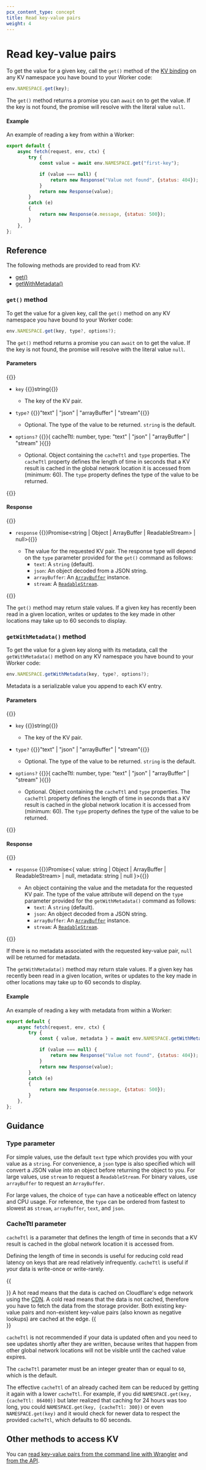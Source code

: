 ```yaml
---
pcx_content_type: concept
title: Read key-value pairs
weight: 4
---
```


# Read key-value pairs

To get the value for a given key, call the `get()` method of the [KV binding](/kv/reference/kv-bindings/) on any KV namespace you have bound to your Worker code:

```js
env.NAMESPACE.get(key);
```

The `get()` method returns a promise you can `await` on to get the value. If the key is not found, the promise will resolve with the literal value `null`.

#### Example 

An example of reading a key from within a Worker:

```js
export default {
    async fetch(request, env, ctx) {
        try {
            const value = await env.NAMESPACE.get("first-key");

            if (value === null) {
                return new Response("Value not found", {status: 404});
            }
            return new Response(value);
        }
        catch (e)
        {
            return new Response(e.message, {status: 500});
        }
    },
};
```

## Reference

The following methods are provided to read from KV:
- [get()](#get-method)
- [getWithMetadata()](#getwithmetadata-method)

### `get()` method

To get the value for a given key, call the `get()` method on any KV namespace you have bound to your Worker code:

```js
env.NAMESPACE.get(key, type?, options?);
```

The `get()` method returns a promise you can `await` on to get the value. If the key is not found, the promise will resolve with the literal value `null`.

#### Parameters

{{<definitions>}}

- `key` {{<type>}}string{{</type>}}

  - The key of the KV pair.

- `type?` {{<type>}}"text" | "json" | "arrayBuffer" | "stream"{{</type>}}

  - Optional. The type of the value to be returned. `string` is the default.

- `options?` {{<type>}}{
    cacheTtl: number,
    type: "text" | "json" | "arrayBuffer" | "stream"
}{{</type>}}
  - Optional. Object containing the `cacheTtl` and `type` properties. The `cacheTtl` property defines the length of time in seconds that a KV result is cached in the global network location it is accessed from (minimum: 60). The `type` property defines the type of the value to be returned. 

{{</definitions>}}

#### Response

{{<definitions>}}

- `response` {{<type>}}Promise<string | Object | ArrayBuffer | ReadableStream> | null>{{</type>}}

  - The value for the requested KV pair. The response type will depend on the `type` parameter provided for the `get()` command as follows:
    - `text`: A `string` (default).
    - `json`: An object decoded from a JSON string.
    - `arrayBuffer`: An [`ArrayBuffer`](https://developer.mozilla.org/en-US/docs/Web/JavaScript/Reference/Global_Objects/ArrayBuffer) instance.
    - `stream`: A [`ReadableStream`](https://developer.mozilla.org/en-US/docs/Web/API/ReadableStream).

{{</definitions>}}

The `get()` method may return stale values. If a given key has recently been read in a given location, writes or updates to the key made in other locations may take up to 60 seconds to display. 

### `getWithMetadata()` method

To get the value for a given key along with its metadata, call the `getWithMetadata()` method on any KV namespace you have bound to your Worker code:

```js
env.NAMESPACE.getWithMetadata(key, type?, options?);
```

Metadata is a serializable value you append to each KV entry. 


#### Parameters

{{<definitions>}}

- `key` {{<type>}}string{{</type>}}

  - The key of the KV pair.

- `type?` {{<type>}}"text" | "json" | "arrayBuffer" | "stream"{{</type>}}

  - Optional. The type of the value to be returned. `string` is the default.

- `options?` {{<type>}}{
    cacheTtl: number,
    type: "text" | "json" | "arrayBuffer" | "stream"
}{{</type>}}
  - Optional. Object containing the `cacheTtl` and `type` properties. The `cacheTtl` property defines the length of time in seconds that a KV result is cached in the global network location it is accessed from (minimum: 60). The `type` property defines the type of the value to be returned. 

{{</definitions>}}

#### Response

{{<definitions>}}

- `response` {{<type>}}Promise<{
    value: string | Object | ArrayBuffer | ReadableStream> | null,
    metadata: string | null
    }>{{</type>}}

  - An object containing the value and the metadata for the requested KV pair. The type of the value attribute will depend on the `type` parameter provided for the `getWithMetadata()` command as follows:
    - `text`: A `string` (default).
    - `json`: An object decoded from a JSON string.
    - `arrayBuffer`: An [`ArrayBuffer`](https://developer.mozilla.org/en-US/docs/Web/JavaScript/Reference/Global_Objects/ArrayBuffer) instance.
    - `stream`: A [`ReadableStream`](https://developer.mozilla.org/en-US/docs/Web/API/ReadableStream).

{{</definitions>}}

If there is no metadata associated with the requested key-value pair, `null` will be returned for metadata.

The `getWithMetadata()` method may return stale values. If a given key has recently been read in a given location, writes or updates to the key made in other locations may take up to 60 seconds to display. 


#### Example 

An example of reading a key with metadata from within a Worker:

```js
export default {
    async fetch(request, env, ctx) {
        try {
            const { value, metadata } = await env.NAMESPACE.getWithMetadata("first-key");

            if (value === null) {
                return new Response("Value not found", {status: 404});
            }
            return new Response(value);
        }
        catch (e)
        {
            return new Response(e.message, {status: 500});
        }
    },
};
```



## Guidance

### Type parameter

For simple values, use the default `text` type which provides you with your value as a `string`. For convenience, a `json` type is also specified which will convert a JSON value into an object before returning the object to you. For large values, use `stream` to request a `ReadableStream`. For binary values, use `arrayBuffer` to request an `ArrayBuffer`.

For large values, the choice of `type` can have a noticeable effect on latency and CPU usage. For reference, the `type` can be ordered from fastest to slowest as `stream`, `arrayBuffer`, `text`, and `json`.

### CacheTtl parameter

`cacheTtl` is a parameter that defines the length of time in seconds that a KV result is cached in the global network location it is accessed from. 

Defining the length of time in seconds is useful for reducing cold read latency on keys that are read relatively infrequently. `cacheTtl` is useful if your data is write-once or write-rarely. 

{{<Aside type="note" header="Hot and cold read">}} 
A hot read means that the data is cached on Cloudflare's edge network using the [CDN](/cache/). A cold read means that the data is not cached, therefore you have to fetch the data from the storage provider. Both existing key-value pairs and non-existent key-value pairs (also known as negative lookups) are cached at the edge.
{{</Aside>}}

`cacheTtl` is not recommended if your data is updated often and you need to see updates shortly after they are written, because writes that happen from other global network locations will not be visible until the cached value expires.

The `cacheTtl` parameter must be an integer greater than or equal to `60`, which is the default. 

The effective `cacheTtl` of an already cached item can be reduced by getting it again with a lower `cacheTtl`. For example, if you did `NAMESPACE.get(key, {cacheTtl: 86400})` but later realized that caching for 24 hours was too long, you could `NAMESPACE.get(key, {cacheTtl: 300})` or even `NAMESPACE.get(key)` and it would check for newer data to respect the provided `cacheTtl`, which defaults to 60 seconds.

## Other methods to access KV

You can [read key-value pairs from the command line with Wrangler](/kv/reference/kv-commands/#get) and [from the API](/api/operations/workers-kv-namespace-read-key-value-pair).